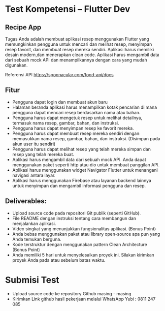 # Test Kompetensi – Flutter Dev

## Recipe App
Tugas Anda adalah membuat aplikasi resep menggunakan Flutter yang memungkinkan pengguna untuk mencari dan melihat resep, menyimpan resep favorit, dan membuat resep mereka sendiri. Aplikasi harus memiliki desain modern,dan menerapkan clean code. Aplikasi harus mengambil data dari sebuah mock API dan menampilkannya dengan cara yang mudah digunakan.

Referensi API https://spoonacular.com/food-api/docs

## Fitur
- Pengguna dapat login dan membuat akun baru
- Halaman beranda aplikasi harus menampilkan kotak pencarian di mana pengguna dapat mencari resep berdasarkan nama atau bahan.
- Pengguna harus dapat mengetuk resep untuk melihat detailnya, termasuk nama resep, gambar, bahan, dan instruksi.
- Pengguna harus dapat menyimpan resep ke favorit mereka.
- Pengguna harus dapat membuat resep mereka sendiri dengan memasukkan nama resep, gambar, bahan, dan instruksi.
(Disimpan pada akun user itu sendiri)
- Pengguna harus dapat melihat resep yang telah mereka simpan dan resep yang telah mereka buat.
- Aplikasi harus mengambil data dari sebuah mock API. Anda dapat menggunakan paket seperti http atau dio untuk membuat panggilan API.
- Aplikasi harus menggunakan widget Navigator Flutter untuk menangani navigasi antara layar.
- Aplikasi harus menggunakan Firebase atau layanan backend lainnya untuk menyimpan dan mengambil informasi pengguna dan resep.

## Deliverables:
- Upload source code pada repositori Git publik (seperti GitHub).
- File README dengan instruksi tentang cara membangun dan menjalankan aplikasi.
- Video singkat yang menunjukkan fungsionalitas aplikasi. (Bonus Point)
- Anda bebas menggunakan paket atau library open-source apa pun yang Anda temukan berguna.
- Kode terstruktur dengan menggunakan pattern Clean Architecture (Bonus Point)
- Anda memiliki 5 hari untuk menyelesaikan proyek ini. Silakan kirimkan proyek Anda pada atau sebelum batas waktu.


# Submisi Test

- Upload source code ke repository Github masing - masing
- Kirimkan Link github hasil pekerjaan melalui WhatsApp Yubi : 0811 247 085 
